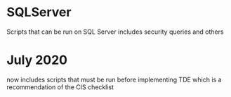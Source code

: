 # SQLServer
Scripts that can be run on SQL Server
includes security queries and others

# July 2020
now includes scripts that must be run before implementing TDE which is a recommendation of the CIS checklist
